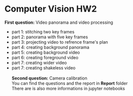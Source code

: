# Computer Vision HW2

**First question:** Video panorama and video processing <br />
- part 1: stitching two key frames <br />
- part 2: panorama with five key frames <br />
- part 3: projecting video to refrence frame's plan <br />
- part 4: creating background panorama <br />
- part 5: creating background video <br />
- part 6: creating foreground video <br />
- part 7: creating wider video <br />
- part 7: creating shakeless video <br /> <br />
**Second question:** Camera calibration <br />
You can find the questions and the report in **Report** folder <br />
There are is also more informations in jupyter notebooks
